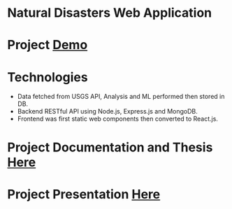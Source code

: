 # Natural Disasters Web Application

# Project [Demo](https://peaceful-ravine-64905.herokuapp.com)

# Technologies
- Data fetched from USGS API, Analysis and ML performed then stored in DB.
- Backend RESTful API using Node.js, Express.js and MongoDB.
- Frontend was first static web components then converted to React.js.


# Project Documentation and Thesis [Here](/Graduation%20Project%20Documentation.pdf)

# Project Presentation [Here](/Graduation%20Project%20Presentation.pptx)
